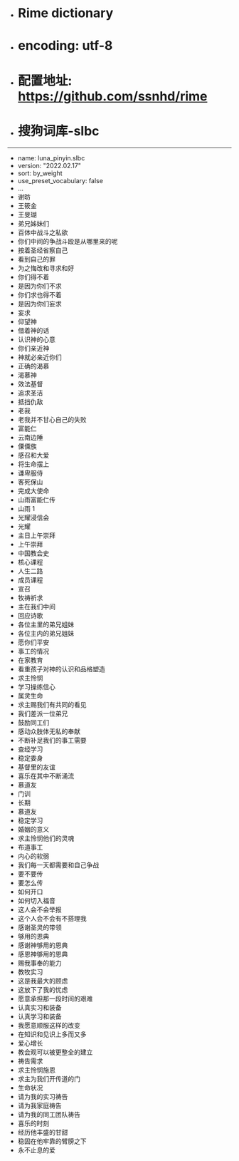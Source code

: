- # Rime dictionary
- # encoding: utf-8
- # 配置地址: https://github.com/ssnhd/rime
- # 搜狗词库-slbc
- --
- name: luna_pinyin.slbc
- version: "2022.02.17"
- sort: by_weight
- use_preset_vocabulary: false
- ...
- 谢昉
- 王筱金
- 王旻瑚
- 弟兄姊妹们
- 百体中战斗之私欲
- 你们中间的争战斗殴是从哪里来的呢
- 按着圣经省察自己
- 看到自己的罪
- 为之悔改和寻求和好
- 你们得不着
- 是因为你们不求
- 你们求也得不着
- 是因为你们妄求
- 妄求
- 仰望神
- 借着神的话
- 认识神的心意
- 你们亲近神
- 神就必亲近你们
- 正确的渴慕
- 渴慕神
- 效法基督
- 追求圣洁
- 抵挡仇敌
- 老我
- 老我并不甘心自己的失败
- 富能仁
- 云南边陲
- 傈僳族
- 感召和大爱
- 将生命摆上
- 谦卑服侍
- 客死保山
- 完成大使命
- 山雨富能仁传
- 山雨 1
- 光耀浸信会
- 光耀
- 主日上午崇拜
- 上午崇拜
- 中国教会史
- 核心课程
- 人生二路
- 成员课程
- 宣召
- 牧祷祈求
- 主在我们中间
- 回应诗歌
- 各位主里的弟兄姐妹
- 各位主内的弟兄姐妹
- 愿你们平安
- 事工的情况
- 在家教育
- 看重孩子对神的认识和品格塑造
- 求主怜悯
- 学习操练信心
- 属灵生命
- 求主赐我们有共同的看见
- 我们差派一位弟兄
- 鼓励同工们
- 感动众肢体无私的奉献
- 不断补足我们的事工需要
- 查经学习
- 稳定委身
- 基督里的友谊
- 喜乐在其中不断涌流
- 慕道友
- 门训
- 长期
- 慕道友
- 稳定学习
- 婚姻的意义
- 求主怜悯他们的灵魂
- 布道事工
- 内心的软弱
- 我们每一天都需要和自己争战
- 要不要传
- 要怎么传
- 如何开口
- 如何切入福音
- 这人会不会举报
- 这个人会不会有不搭理我
- 感谢圣灵的带领
- 够用的恩典
- 感谢神够用的恩典
- 感恩神够用的恩典
- 赐我事奉的能力
- 教牧实习
- 这是我最大的顾虑
- 这放下了我的忧虑
- 愿意承担那一段时间的艰难
- 认真实习和装备
- 认真学习和装备
- 我愿意顺服这样的改变
- 在知识和见识上多而又多
- 爱心增长
- 教会观可以被更整全的建立
- 祷告需求
- 求主怜悯施恩
- 求主为我们开传道的门
- 生命状况
- 请为我的实习祷告
- 请为我家庭祷告
- 请为我的同工团队祷告
- 喜乐的时刻
- 经历他丰盛的甘甜
- 稳固在他牢靠的臂膀之下
- 永不止息的爱
